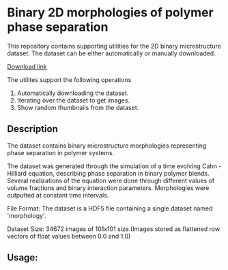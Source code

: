 
# Binary 2D morphologies of polymer phase separation

This repository contains supporting utilities for the 2D binary microstructure dataset. 
The dataset can be either automatically or manually downloaded.

[Download link](https://zenodo.org/record/2580293#.XHiGLi1KjmE)

The utilites support the following operations

1. Automatically downloading the dataset.
2. Iterating over the dataset to get images.
3. Show random thumbnails from the dataset.  

## Description

The dataset contains binary microstructure morphologies representing phase separation in polymer systems.

The dataset was generated through the simulation of a time evolving Cahn -Hilliard equation, describing phase separation in binary polymer blends. Several realizations of the equation were done through
different values of volume fractions and binary interaction parameters. Morphologies were outputted at constant time intervals.

File Format: The dataset is a HDF5 file containing a single dataset named 'morphology'. 

Dataset Size:  34672 images of 101x101 size.(Images stored as flattened row vectors of float values between 0.0 and 1.0)

## Usage:

